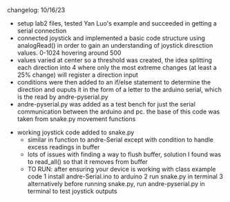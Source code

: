 changelog: 
10/16/23
 - setup lab2 files, tested Yan Luo's example and succeeded in getting a serial connection
 - connected joystick and implemented a basic code structure using analogRead() in order to gain an 
     understanding of joystick diresction values. 0-1024 hovering around 500
 - values varied at center so a threshold was created, the idea splitting each direction into 4 
     where only the most extreme changes (at least a 25% change) will register a direction input
 - conditions were then added to an if/else statement to determine the direction and ouputs it
      in the form of a letter to the arduino serial, which is the read by andre-pyserial.py
 - andre-pyserial.py was added as a test bench for just the serial communication between the
     arduino and pc. the base of this code was taken from snake.py movement functions
 * working joystick code added to snake.py
   * similar in function to andre-Serial except with condition to handle excess readings in buffer
   * lots of issues with finding a way to flush buffer, solution I found was to read_all() so that it removes from buffer
   * TO RUN: after ensuring your device is working with class example code
     1 install andre-Serial.ino to arduino
     2 run snake.py in terminal
     3 alternatively before running snake.py, run andre-pyserial.py in terminal to test joystick outputs